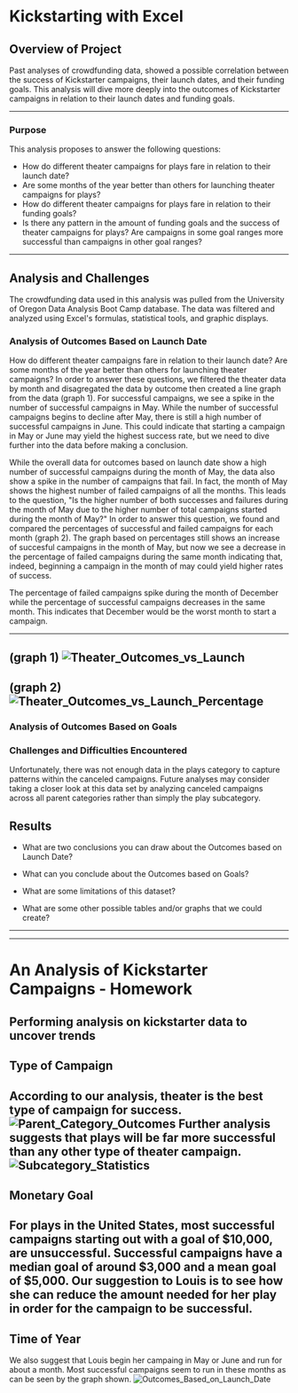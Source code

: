 # Kickstarting with Excel

## Overview of Project
Past analyses of crowdfunding data, showed a possible correlation between the success of Kickstarter campaigns, their launch dates, and their funding goals. This analysis will dive more deeply into the outcomes of Kickstarter campaigns in relation to their launch dates and funding goals.

---
### Purpose
This analysis proposes to answer the following questions:
* How do different theater campaigns for plays fare in relation to their launch date?
* Are some months of the year better than others for launching theater campaigns for plays?
* How do different theater campaigns for plays fare in relation to their funding goals?
* Is there any pattern in the amount of funding goals and the success of theater campaigns for plays? Are campaigns in some goal ranges more successful than campaigns in other goal ranges?

---
## Analysis and Challenges
The crowdfunding data used in this analysis was pulled from the University of Oregon Data Analysis Boot Camp database. The data was filtered and analyzed using Excel's formulas, statistical tools, and graphic displays. 


### Analysis of Outcomes Based on Launch Date
How do different theater campaigns fare in relation to their launch date? Are some months of the year better than others for launching theater campaigns? In order to answer these questions, we filtered the theater data by month and disagregated the data by outcome then created a line graph from the data (graph 1). For successful campaigns, we see a spike in the number of successful campaigns in May. While the number of successful campaigns begins to decline after May, there is still a high number of successful campaigns in June. This could indicate that starting a campaign in May or June may yield the highest success rate, but we need to dive further into the data before making a conclusion.

While the overall data for outcomes based on launch date show a high number of successful campaigns during the month of May, the data also show a spike in the number of campaigns that fail. In fact, the month of May shows the highest number of failed campaigns of all the months. This leads to the question, "Is the higher number of both successes and failures during the month of May due to the higher number of total campaigns started during the month of May?" In order to answer this question, we found and compared the percentages of successful and failed campaigns for each month (graph 2). The graph based on percentages still shows an increase of succesful campaigns in the month of May, but now we see a decrease in the percentage of failed campaigns during the same month indicating that, indeed, beginning a campaign in the month of may could yield higher rates of success. 

The percentage of failed campaigns spike during the month of December while the percentage of successful campaigns decreases in the same month. This indicates that December would be the worst month to start a campaign.

---
(graph 1)
![Theater_Outcomes_vs_Launch](https://github.com/jisellejones/kickstarter-analysis_JJones/blob/main/Outcomes%20Based%20on%20Launch%20Date.png)
---
(graph 2)
![Theater_Outcomes_vs_Launch_Percentage](https://github.com/jisellejones/kickstarter-analysis_JJones/blob/main/Theater_Outcomes_vs_Launch_percentage.png)
---
### Analysis of Outcomes Based on Goals

### Challenges and Difficulties Encountered
Unfortunately, there was not enough data in the plays category to capture patterns within the canceled campaigns. Future analyses may consider taking a closer look at this data set by analyzing canceled campaigns across all parent categories rather than simply the play subcategory.



## Results

- What are two conclusions you can draw about the Outcomes based on Launch Date?

- What can you conclude about the Outcomes based on Goals?

- What are some limitations of this dataset?

- What are some other possible tables and/or graphs that we could create?

---
---

# An Analysis of Kickstarter Campaigns - Homework
Performing analysis on kickstarter data to uncover trends
---
## Type of Campaign
According to our analysis, theater is the best type of campaign for success.
![Parent_Category_Outcomes](https://github.com/jisellejones/kickstarter-analysis_JJones/blob/main/Parent%20Category%20Outcomes.png)
Further analysis suggests that plays will be far more successful than any other type of theater campaign.
![Subcategory_Statistics](https://github.com/jisellejones/kickstarter-analysis_JJones/blob/main/Subcategory%20Statistics.png)
---
## Monetary Goal
For plays in the United States, most successful campaigns starting out with a goal of $10,000, are unsuccessful. Successful campaigns have a median goal of around $3,000 and a mean goal of $5,000. Our suggestion to Louis is to see how she can reduce the amount needed for her play in order for the campaign to be successful.
---
## Time of Year
We also suggest that Louis begin her campaing in May or June and run for about a month. Most successful campaigns seem to run in these months as can be seen by the graph shown.
![Outcomes_Based_on_Launch_Date](https://github.com/jisellejones/kickstarter-analysis_JJones/blob/main/Outcomes%20Based%20on%20Launch%20Date.png)


